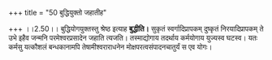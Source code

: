 +++
title = "50 बुद्धियुक्तो जहातीह"

+++
।।2.50।। बुद्धियोगयुक्तस्तु श्रेष्ठ इत्याह **बुद्धीति।** सुकृतं
स्वर्गादिप्रापकम् दुष्कृतं निरयादिप्रापकम् ते उभे इहैव जन्मनि
परमेश्वरप्रसादेन जहाति त्यजति। तस्माद्योगाय तदर्थाय कर्मयोगाय युज्यस्व
घटस्व। यतः कर्मसु यत्कौशलं बन्धकानामपि तेषामीश्वराराधनेन
मोक्षपरत्वसंपादनचातुर्यं स एव योगः।  
